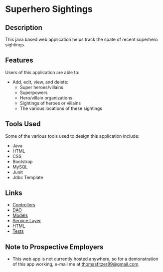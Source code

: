 # Superhero Sightings

## Description

This java based web application helps track the spate of recent superhero sightings.

## Features

Users of this application are able to:

  - Add, edit, view, and delete:
    - Super heroes/villains
    - Superpowers
    - Hero/villain organizations
    - Sightings of heroes or villains
    - The various locations of these sightings
  
 ## Tools Used
 
 Some of the various tools used to design this application include:
  - Java
  - HTML
  - CSS
  - Bootstrap
  - MySQL
  - Junit
  - Jdbc Template
  
## Links

  - [Controllers](https://github.com/thomasfitzer/superheroSightings/tree/main/src/main/java/com/sg/supersight/controller)
  - [DAO](https://github.com/thomasfitzer/superheroSightings/tree/main/src/main/java/com/sg/supersight/dao)
  - [Models](https://github.com/thomasfitzer/superheroSightings/tree/main/src/main/java/com/sg/supersight/model)
  - [Service Layer](https://github.com/thomasfitzer/superheroSightings/tree/main/src/main/java/com/sg/supersight/service)
  - [HTML](https://github.com/thomasfitzer/superheroSightings/tree/main/src/main/resources/templates)
  - [Tests](https://github.com/thomasfitzer/superheroSightings/tree/main/src/test/java/com/sg/supersight/dao)
  
## Note to Prospective Employers

- This web app is not currently hosted anywhere, so for a demonstration of this app working, e-mail me at <thomasfitzer89@gmail.com>.
  
  
